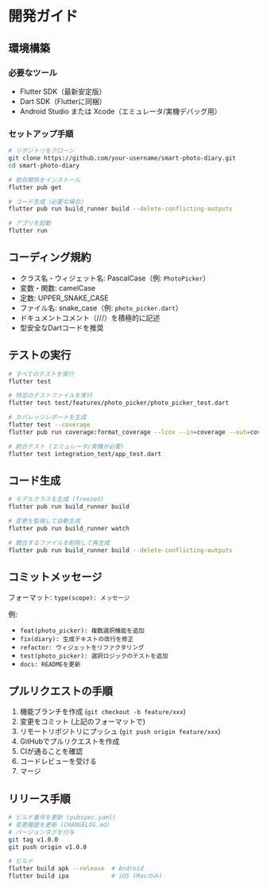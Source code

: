 # 開発ガイド

## 環境構築

### 必要なツール
- Flutter SDK（最新安定版）
- Dart SDK（Flutterに同梱）
- Android Studio または Xcode（エミュレータ/実機デバッグ用）

### セットアップ手順

```bash
# リポジトリをクローン
git clone https://github.com/your-username/smart-photo-diary.git
cd smart-photo-diary

# 依存関係をインストール
flutter pub get

# コード生成（必要な場合）
flutter pub run build_runner build --delete-conflicting-outputs

# アプリを起動
flutter run
```


## コーディング規約
- クラス名・ウィジェット名: PascalCase（例: `PhotoPicker`）
- 変数・関数: camelCase
- 定数: UPPER_SNAKE_CASE
- ファイル名: snake_case（例: `photo_picker.dart`）
- ドキュメントコメント（///）を積極的に記述
- 型安全なDartコードを推奨

## テストの実行

```bash
# すべてのテストを実行
flutter test

# 特定のテストファイルを実行
flutter test test/features/photo_picker/photo_picker_test.dart

# カバレッジレポートを生成
flutter test --coverage
flutter pub run coverage:format_coverage --lcov --in=coverage --out=coverage/lcov.info --packages=.packages --report-on=lib

# 統合テスト (エミュレータ/実機が必要)
flutter test integration_test/app_test.dart
```

## コード生成

```bash
# モデルクラスを生成 (freezed)
flutter pub run build_runner build

# 変更を監視して自動生成
flutter pub run build_runner watch

# 競合するファイルを削除して再生成
flutter pub run build_runner build --delete-conflicting-outputs
```

## コミットメッセージ

フォーマット: `type(scope): メッセージ`

例:
- `feat(photo_picker): 複数選択機能を追加`
- `fix(diary): 生成テキストの改行を修正`
- `refactor: ウィジェットをリファクタリング`
- `test(photo_picker): 選択ロジックのテストを追加`
- `docs: READMEを更新`

## プルリクエストの手順

1. 機能ブランチを作成 (`git checkout -b feature/xxx`)
2. 変更をコミット (上記のフォーマットで)
3. リモートリポジトリにプッシュ (`git push origin feature/xxx`)
4. GitHubでプルリクエストを作成
5. CIが通ることを確認
6. コードレビューを受ける
7. マージ

## リリース手順

```bash
# ビルド番号を更新 (pubspec.yaml)
# 変更履歴を更新 (CHANGELOG.md)
# バージョンタグを付与
git tag v1.0.0
git push origin v1.0.0

# ビルド
flutter build apk --release  # Android
flutter build ipa            # iOS (Macのみ)
```

